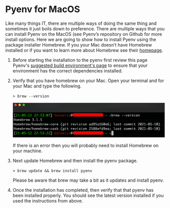 # Pyenv for MacOS
Like many things IT, there are multiple ways of doing the same thing and sometimes it just boils down to preference. There are multiple ways that you can install Pyenv on the MacOS (see Pyenv’s repository on Github for more install options. Here we are going to show how to install Pyenv using the package installer Homebrew. If you your Mac doesn’t have Homebrew installed or if you want to learn more about Homebrew see their [homepage](https://brew.sh/).

1. Before starting the installation to the pyenv first review this page Pyenv's [suggested build environment's page](https://github.com/pyenv/pyenv/wiki#suggested-build-environment) to ensure that your environment has the correct dependencies installed. 
2. Verify that you have homebrew on your Mac. Open your terminal and for your Mac and type the following.
   
   <code>> brew --version</code>
   
   ![screen shot here](assets/screenshots/macos/step2.png)

   If there is an error then you will probably need to install Homebrew on your machine.
3. Next update Homebrew and then install the pyenv package.
   
   <code>> brew update && brew install pyenv</code>

   Please be aware that brew may take a bit as it updates and install pyenv.

4. Once the installation has completed, then verify that that pyenv has been installed properly. You should see the latest version installed if you used the instructions from above.